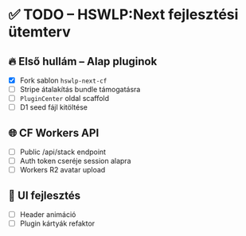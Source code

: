 # ✅ TODO – HSWLP:Next fejlesztési ütemterv

## 🔥 Első hullám – Alap pluginok

- [x] Fork sablon `hswlp-next-cf`
- [ ] Stripe átalakítás bundle támogatásra
- [ ] `PluginCenter` oldal scaffold
- [ ] D1 seed fájl kitöltése

## 🌐 CF Workers API

- [ ] Public /api/stack endpoint
- [ ] Auth token cseréje session alapra
- [ ] Workers R2 avatar upload

## 🌈 UI fejlesztés

- [ ] Header animáció
- [ ] Plugin kártyák refaktor
